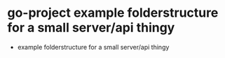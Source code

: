# go-project example folderstructure for a small server/api thingy

- example folderstructure for a small server/api thingy